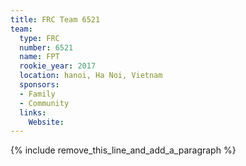 ```yaml
---
title: FRC Team 6521
team:
  type: FRC
  number: 6521
  name: FPT
  rookie_year: 2017
  location: hanoi, Ha Noi, Vietnam
  sponsors:
  - Family
  - Community
  links:
    Website:
---
```


{% include remove_this_line_and_add_a_paragraph %}